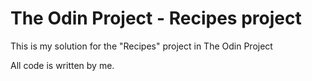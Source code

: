 # The Odin Project - Recipes project
This is my solution for the "Recipes" project in The Odin Project

All code is written by me.